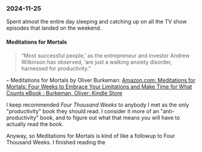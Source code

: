 ### 2024-11-25
Spent almost the entire day sleeping and catching up on all the TV show episodes that landed on the weekend. 

#### Meditations for Mortals
> “Most successful people,’ as the entrepreneur and investor Andrew Wilkinson has observed, ‘are just a walking anxiety disorder, harnessed for productivity.”

– Meditations for Mortals by Oliver Burkeman: [Amazon.com: Meditations for Mortals: Four Weeks to Embrace Your Limitations and Make Time for What Counts eBook : Burkeman, Oliver: Kindle Store](https://www.amazon.com/Meditations-Mortals-Embrace-Limitations-Counts-ebook/dp/B0CSBPW9F1)

I keep recommended _Four Thousand Weeks_ to anybody I met as the only "productivity" book they should read. I consider it more of an "anti-productivity" book, and to figure out what that means you will have to actually read the book.

Anyway, so Meditations for Mortals is kind of like a followup to Four Thousand Weeks. I finished reading the 
